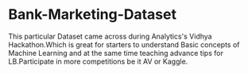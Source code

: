 # Bank-Marketing-Dataset
This particular Dataset came across during Analytics's Vidhya Hackathon.Which is great for starters to understand Basic concepts of Machine Learning and at the same time teaching advance tips for LB.Participate in more competitions be it AV or Kaggle.
